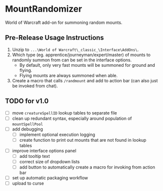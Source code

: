 # MountRandomizer
World of Warcraft add-on for summoning random mounts.

## Pre-Release Usage Instructions
1.  Unzip to `...\World of Warcraft\_classic_\Interface\AddOns\`.
1.  Which type (eg. apprentice/journeyman/expert/master) of mounts to randomly summon from can be
    set in the interface options.
    -   By default, only very fast mounts will be summoned for ground and flying.
    -   Flying mounts are always summoned when able.
1.  Create a macro that calls `/randmount` and add to action bar (can also just be invoked from
    chat).

## TODO for v1.0

- [ ] move `creatureSpellID` lookup tables to separate file
- [ ] clean up redundant syntax, especially around population of `mountSpellPool`
- [ ] add debugging
    - [ ] implement optional execution logging
    - [ ] create function to print out mounts that are not found in lookup tables
- [ ] improve interface options panel
    - [ ] add tooltip text
    - [ ] correct size of dropdown lists
    - [ ] add button to automatically create a macro for invoking from action bar
- [ ] set up automatic packaging workflow
- [ ] upload to curse
